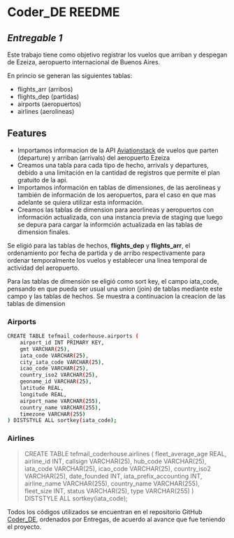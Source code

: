 # Coder_DE REEDME

## _Entregable 1_

Este trabajo tiene como objetivo registrar los vuelos que arriban y despegan de Ezeiza, aeropuerto internacional de Buenos Aires.

En princio se generan las siguientes tablas:
- flights_arr (arribos)
- flights_dep (partidas)
- airports (aeropuertos)
- airlines (aerolineas)

## Features

- Importamos informacion de la API [Aviationstack](https://aviationstack.com/) de vuelos que parten (departure) y arriban (arrivals) del aeropuerto Ezeiza
- Creamos una tabla para cada tipo de hecho, arrivals y departures, debido a una limitación en la cantidad de registros que permite el plan gratuito de la api. 
- Importamos información en tablas de dimensiones, de las aerolineas y también de información de los aeropuertos, para el caso en que mas adelante se quiera utilizar esta información.
- Creamos las tablas de dimension para aeorlineas y aeropuertos con información actualizada, con una instancia previa de staging que luego se depura para cargar la informción actualizada en las tablas de dimension finales.

Se eligió para las tablas de hechos, **flights_dep** y **flights_arr**, el ordenamiento por fecha de partida y de arribo respectivamente para ordenar temporalmente los vuelos y establecer una linea temporal de actividad del aeropuerto. 

Para las tablas de dimensión se eligió como sort key, el campo iata_code, pensando en que pueda ser usual una union (join) de tablas mediante este campo y las tablas de hechos. Se muestra a continuacion la creacion de las tablas de dimension

### Airports
```sh
CREATE TABLE tefmail_coderhouse.airports ( 
	airport_id INT PRIMARY KEY, 
	gmt VARCHAR(25), 
	iata_code VARCHAR(25), 
	city_iata_code VARCHAR(25), 
	icao_code VARCHAR(25), 
	country_iso2 VARCHAR(25), 
	geoname_id VARCHAR(25), 
	latitude REAL, 
	longitude REAL, 
	airport_name VARCHAR(255), 
	country_name VARCHAR(255), 
	timezone VARCHAR(255) 
) DISTSTYLE ALL sortkey(iata_code); 
```

### Airlines 
>CREATE TABLE tefmail_coderhouse.airlines (
>	fleet_average_age REAL,
>	airline_id INT,
>	callsign VARCHAR(25),
>	hub_code VARCHAR(25),
>	iata_code VARCHAR(25),
>	icao_code VARCHAR(25),
>	country_iso2 VARCHAR(25),
>	date_founded INT,
>	iata_prefix_accounting INT,
>	airline_name VARCHAR(255),
>	country_name VARCHAR(255),
>	fleet_size INT,
>	status VARCHAR(25),
>	type VARCHAR(255)
>) DISTSTYLE ALL sortkey(iata_code);


Todos los códigos utilizados se encuentran en el repositorio GitHub [Coder_DE](https://github.com/tefmail/Coder_DE.git), ordenados por Entregas, de acuerdo al avance que fue teniendo el proyecto.